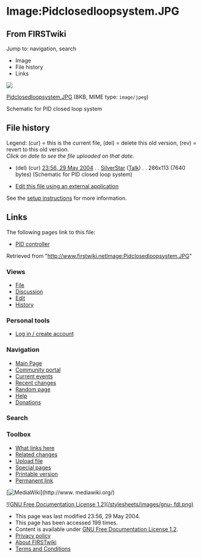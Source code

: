 # Image:Pidclosedloopsystem.JPG

## From FIRSTwiki

Jump to: navigation, search

- Image
- File history
- Links

![](/media/e/ec/Pidclosedloopsystem.JPG)

[Pidclosedloopsystem.JPG](/media/e/ec/Pidclosedloopsystem.JPG "Pidclosedloopsystem.JPG") (8KB, MIME type: `image/jpeg`)

Schematic for PID closed loop system

## File history

Legend: (cur) = this is the current file, (del) = delete this old version, (rev) = revert to this old version.<br>
_Click on date to see the file uploaded on that date_.

- (del) (cur) [23:56, 29 May 2004](/media/e/ec/Pidclosedloopsystem.JPG "/media/e/ec/Pidclosedloopsystem.JPG") . . [SilverStar](User:SilverStar "User:SilverStar") ([Talk](User_talk:SilverStar "User talk:SilverStar")) . . 286x113 (7640 bytes) (Schematic for PID closed loop system)

- [Edit this file using an external application](/index.php?title=Image:Pidclosedloopsystem.JPG&action=edit&externaledit=true&mode=file "Image:Pidclosedloopsystem.JPG")

See the [setup instructions](http://meta.wikimedia.org/wiki/Help:External_editors "http://meta.wikimedia.org/wiki/Help:External_editors") for more information.

## Links

The following pages link to this file:

- [PID controller](PID_controller "PID controller")

Retrieved from "<http://www.firstwiki.netImage:Pidclosedloopsystem.JPG>"

### Views

- [File](Image:Pidclosedloopsystem.JPG)
- [Discussion](/index.php?title=Image_talk:Pidclosedloopsystem.JPG&action=edit)
- [Edit](/index.php?title=Image:Pidclosedloopsystem.JPG&action=edit)
- [History](/index.php?title=Image:Pidclosedloopsystem.JPG&action=history)

### Personal tools

- [Log in / create account](/index.php?title=Special:Userlogin&returnto=Image:Pidclosedloopsystem.JPG)

[](Main_Page "Main Page")

### Navigation

- [Main Page](Main_Page)
- [Community portal](FIRSTwiki:Community_portal)
- [Current events](Current_events)
- [Recent changes](Special:Recentchanges)
- [Random page](Special:Random)
- [Help](FIRSTwiki:Help)
- [Donations](FIRSTwiki:Site_support)

### Search

### Toolbox

- [What links here](Special:Whatlinkshere/Image:Pidclosedloopsystem.JPG)
- [Related changes](Special:Recentchangeslinked/Image:Pidclosedloopsystem.JPG)
- [Upload file](Special:Upload)
- [Special pages](Special:Specialpages)
- [Printable version](/index.php?title=Image:Pidclosedloopsystem.JPG&printable=yes)
- [Permanent link](/index.php?title=Image:Pidclosedloopsystem.JPG&oldid=37909)

[![MediaWiki](/skins/common/images/poweredby_mediawiki_88x31.png)](http://www.
mediawiki.org/)

[![GNU Free Documentation License 1.2](/stylesheets/images/gnu-
fdl.png)](http://www.gnu.org/copyleft/fdl.html)

- This page was last modified 23:56, 29 May 2004.
- This page has been accessed 199 times.
- Content is available under [GNU Free Documentation License 1.2](http://www.gnu.org/copyleft/fdl.html "http://www.gnu.org/copyleft/fdl.html").
- [Privacy policy](FIRSTwiki:Privacy_policy "FIRSTwiki:Privacy policy")
- [About FIRSTwiki](FIRSTwiki:About "FIRSTwiki:About")
- [Terms and Conditions](FIRSTwiki:Terms_and_conditions "FIRSTwiki:Terms and conditions")
